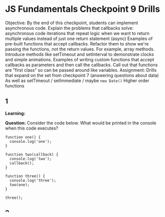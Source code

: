 # JS Fundamentals Checkpoint 9 Drills

Objective: By the end of this checkpoint, students can implement asynchronous code.
Explain the problems that callbacks solve:
asynchronous code
iterations that repeat logic
when we want to return multiple values instead of just one return statement (async)
Examples of pre-built functions that accept callbacks. Refactor them to show we're passing the functions, not the return values. For example, array methods.
Introduce methods like setTimeout and setInterval to demonstrate clocks and simple animations.
Examples of writing custom functions that accept callbacks as parameters and then call the callbacks.
Call out that functions are "first class" so can be passed around like variables.
Assignment: Drills that expand on the set from checkpoint 7 (answering questions about data)
As well as setTimeout / setImmediate / maybe `new Date()`
Higher order functions

## 1

**Learning:**

**Question:** Consider the code below. What would be printed in the console when this code executes?

```
function one() {
  console.log('one');
}

function two(callback) {
  console.log('two');
  callback();
}

function three() {
  console.log('three');
  two(one);
}

three();
```

## 2

**Learning:**

**Question:** 
 - Write a function named `process` that accepts three parameters.
   - The first parameter named `fn` is an arbitrary function
   - The second parameter named a is a numeric value
   - The third parameter named b is a numeric value
 - `process` should call the function `fn` passing the arguments `a` and `b`
 - After `fn` is done executing `process` should return the value returned by `fn`.
 - Create 2 more functions `add` and `subtract`
   - `add` accepts two parameters `a` and `b` and returns `a + b`
   - `subtract` accepts two parameters `a` and `b`and returns `a - b`
 - Use the `process` function to call `add` with 6 and 4
 - Use the `process` function to call `subtract` with 6 and 4


## ? (Rethink or remove this one)
**Learning:**

**Question:** The function below accepts three callback functions named `start`, `tick` and `done`. It invokes `start` once, then invokes `tick` ten times with a half second delay between invocations passing a countdown parameter each time. That is, the first time it calls `tick` it passes 10, then 9 and so on down to 1. After `tick` is called 10 times, the `done` function is called once.

Write three functions, the first prints 'Starting countdown', the second accepts a single numeric value and prints the value and the third prints 'BOOM!'. Call the `countdown` function passing your three functions as callbacks. If it works correctly you should see the countdown occur in the console.

```
function countdown(start, tick, done) {
  start();
  (function loop(i) {
    setTimeout(function() {
      tick(i--);
      if(i > 0){
        loop(i);
      } else {
        done();
      }
    }, 500);
  })(10);
}
```

Write three different functions. The first prints 'Download starting', the second accepts a numeric value as described above and prints '100% left', '90% left' and so on. The last one prints 'Download conplete'. Invoke the `countdown` function again with the three new functions.
